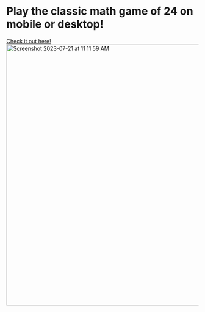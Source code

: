 # Play the classic math game of 24 on mobile or desktop!

[Check it out here!](https://24.anyagu.com)
<img width="683" alt="Screenshot 2023-07-21 at 11 11 59 AM" src="https://github.com/anyaguuu/24/assets/91390685/b670e07e-8e77-4cfc-9052-577189ea05b9">
